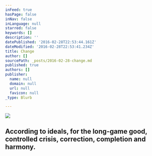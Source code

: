 ```yaml
---
inFeed: true
hasPage: false
inNav: false
inLanguage: null
starred: false
keywords: []
description: ''
datePublished: '2016-02-28T22:53:44.161Z'
dateModified: '2016-02-28T22:53:41.234Z'
title: Change
author: []
sourcePath: _posts/2016-02-28-change.md
published: true
authors: []
publisher:
  name: null
  domain: null
  url: null
  favicon: null
_type: Blurb

---
```

![](https://the-grid-user-content.s3-us-west-2.amazonaws.com/78009a00-12c4-4864-9838-333c533842d4.jpg)

## According to ideals, for the long-game good, controlled crisis, correction, completion and harmony.